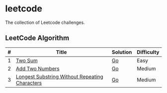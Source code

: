 # leetcode

The collection of Leetcode challenges.

## LeetCode Algorithm

| # | Title | Solution | Difficulty |
|---|-------|----------|------------|
|1|[Two Sum](https://leetcode.com/problems/two-sum/)|[Go](./algorithms/golang/twoSum/twoSum.go)|Easy|
|2|[Add Two Numbers](https://leetcode.com/problems/add-two-numbers/)|[Go](./algorithms/golang/addTwoNumber/addTwoNumber.go)|Medium|
|3|[Longest Substring Without Repeating Characters](https://leetcode.com/problems/longest-substring-without-repeating-characters/description/)|[Go](./algorithms/golang/leet03/leet03.go)|Medium|
